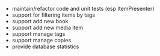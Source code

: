 - maintain/refactor code and unit tests (esp ItemPresenter)
- support for filtering items by tags
- support add new book
- support add new media item
- support manage tags
- support manage copies
- provide database statistics